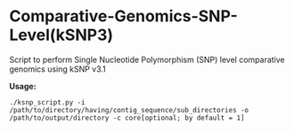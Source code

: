 # Comparative-Genomics-SNP-Level(kSNP3)
Script to perform Single Nucleotide Polymorphism (SNP) level comparative genomics using kSNP v3.1

**Usage:**
```
./ksnp_script.py -i /path/to/directory/having/contig_sequence/sub_directories -o /path/to/output/directory -c core[optional; by default = 1] 
```
